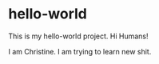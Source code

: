 # hello-world
This is my hello-world project. 
Hi Humans!

I am Christine. I am trying to learn new shit.
